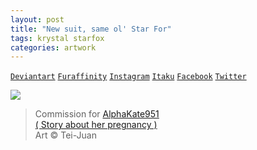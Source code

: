 ```yaml
---
layout: post
title: "New suit, same ol' Star For"
tags: krystal starfox
categories: artwork
---
```


[`Deviantart`]()
[`Furaffinity`]()
[`Instagram`]()
[`Itaku`]()
[`Facebook`]()
[`Twitter`]()

![](https://d.furaffinity.net/art/teixeira-juan/1677110724/1677110724.teixeira-juan_2023-02-19_comm-katebytheocean-starfox-krystal.jpg)

> Commission for [AlphaKate951](https://www.furaffinity.net/user/alphakate951)  
> [\( Story about her pregnancy \)](https://www.furaffinity.net/view/51119276/)  
> Art © Tei-Juan 
